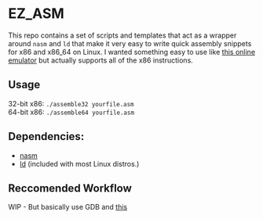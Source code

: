 # EZ_ASM
This repo contains a set of scripts and templates that act as a wrapper around `nasm` and `ld` that make it very easy to write quick assembly snippets for x86 and x86_64 on Linux. I wanted something easy to use like [this online emulator](http://carlosrafaelgn.com.br/asm86/) but actually supports all of the x86 instructions. 

## Usage
32-bit x86: `./assemble32 yourfile.asm`   
64-bit x86: `./assemble64 yourfile.asm`

## Dependencies: 
* [nasm](http://www.nasm.us/)  
* [ld](https://en.wikipedia.org/wiki/GNU_linker) (included with most Linux distros.)

## Reccomended Workflow
WIP - But basically use GDB and [this](https://github.com/cyrus-and/gdb-dashboard)



